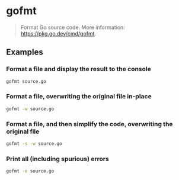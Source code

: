 # gofmt

> Format Go source code. More information: <https://pkg.go.dev/cmd/gofmt>.

## Examples

### Format a file and display the result to the console

```bash
gofmt source.go
```

### Format a file, overwriting the original file in-place

```bash
gofmt -w source.go
```

### Format a file, and then simplify the code, overwriting the original file

```bash
gofmt -s -w source.go
```

### Print all (including spurious) errors

```bash
gofmt -e source.go
```
